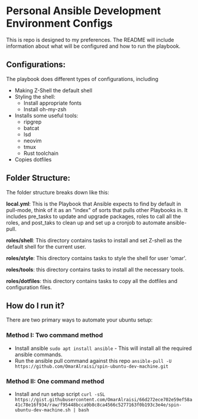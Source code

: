 # Personal Ansible Development Environment Configs

This is repo is designed to my preferences. The README will include information about what will be configured and how to run the playbook.

## Configurations:

The playbook does different types of configurations, including

 - Making Z-Shell the default shell
 - Styling the shell:
    - Install appropriate fonts
    - Install oh-my-zsh
 - Installs some useful tools:
    - ripgrep
    - batcat
    - lsd
    - neovim
    - tmux
    - Rust toolchain
 - Copies dotfiles

## Folder Structure:

The folder structure breaks down like this:

**local.yml**: This is the Playbook that Ansible expects to find by default in pull-mode, think of it as an "index" of sorts that pulls other Playbooks in. It includes pre_tasks to update and upgrade packages, roles to call all the roles, and post_taks to clean up and set up a cronjob to automate ansible-pull.

**roles/shell**: This directory contains tasks to install and set Z-shell as the default shell for the current user.

**roles/style**: This directory contains tasks to style the shell for user 'omar'.

**roles/tools**: this directory contains tasks to install all the necessary tools.

**roles/dotfiles**: this directory contains tasks to copy all the dotfiles and configuration files.

## How do I run it?

There are two primary ways to automate your ubuntu setup:

### Method I: Two command method

 - Install ansible `sudo apt install ansible` - This will install all the required ansible commands.
 - Run the ansible pull command against this repo `ansible-pull -U https://github.com/OmarAlraisi/spin-ubuntu-dev-machine.git`

### Method II: One command method

 - Install and run setup script `curl -sSL https://gist.githubusercontent.com/OmarAlraisi/66d272ece702e59ef58a41c78e16f934/raw/f95448bcca9b8c8ca4566c5277163f0b193c3e4e/spin-ubuntu-dev-machine.sh | bash`
